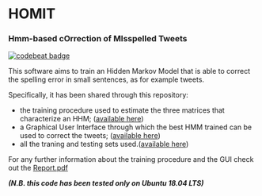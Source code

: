 # HOMIT #
### Hmm-based cOrrection of MIsspelled Tweets ###

[![codebeat badge](https://codebeat.co/badges/b306469a-7f46-4ccb-a4f7-6006a1363ab9)](https://codebeat.co/projects/github-com-uazadi-homit-master)

This software aims to train an Hidden Markov Model that is able to correct the spelling error in small sentences, as for example tweets.

Specifically, it has been shared through this repository:
* the training procedure used to estimate the three matrices that characterize an HHM; ([available here](https://github.com/uazadi/OMIT/blob/master/src/training/))
* a Graphical User Interface through which the best HMM trained can be used to correct the tweets; ([available here](https://github.com/uazadi/OMIT/blob/master/src/))
* all the traning and testing sets used.([available here](https://github.com/uazadi/OMIT/blob/master/data))

For any further information about the training procedure and the GUI check out the [Report.pdf](https://github.com/uazadi/OMIT/blob/master/docs/Report.pdf)

___(N.B. this code has been tested only on Ubuntu 18.04 LTS)___
